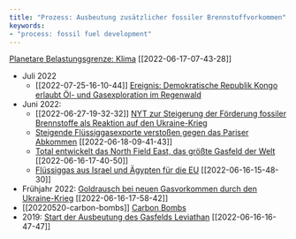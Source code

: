 ```yaml
---
title: "Prozess: Ausbeutung zusätzlicher fossiler Brennstoffvorkommen"
keywords:
- "process: fossil fuel development"
---
```


[Planetare Belastungsgrenze: Klima](2022-06-17-07-43-28.html) [[2022-06-17-07-43-28]] 

* Juli 2022
    * [[2022-07-25-16-10-44]] [Ereignis: Demokratische Republik Kongo erlaubt Öl- und Gasexploration im Regenwald](2022-07-25-16-10-44.html)
* Juni 2022: 
     * [[2022-06-27-19-32-32]] [NYT zur Steigerung der Förderung fossiler Brennstoffe als Reaktion auf den Ukraine-Krieg](2022-06-27-19-32-32.html) 
     * [Steigende Flüssiggasexporte verstoßen gegen das Pariser Abkommen](2022-06-18-09-41-43) [[2022-06-18-09-41-43]] 
     * [Total entwickelt das North Field East, das größte Gasfeld der Welt](2022-06-16-17-40-50.html) [[2022-06-16-17-40-50]]
     * [Flüssiggas aus Israel und Ägypten für die EU](2022-06-16-15-48-30.html) [[2022-06-16-15-48-30]]
* Frühjahr 2022: [Goldrausch bei neuen Gasvorkommen durch den Ukraine-Krieg](2022-06-16-17-58-42.html) [[2022-06-16-17-58-42]]
* [[20220520-carbon-bombs]] [Carbon Bombs](20220520-carbon-bombs.html) 
* 2019: [Start der Ausbeutung des Gasfelds Leviathan](2022-06-16-16-47-47.html) [[2022-06-16-16-47-47]]